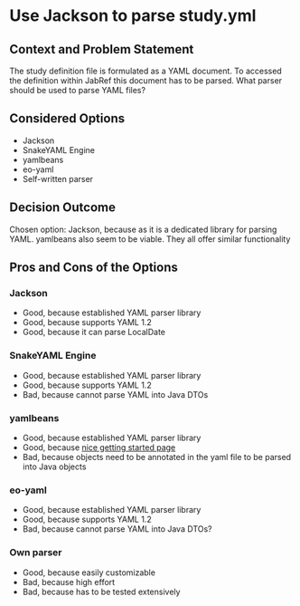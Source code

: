 # Use Jackson to parse study.yml

## Context and Problem Statement

The study definition file is formulated as a YAML document.
To accessed the definition within JabRef this document has to be parsed.
What parser should be used to parse YAML files?

## Considered Options

* Jackson
* SnakeYAML Engine
* yamlbeans
* eo-yaml
* Self-written parser

## Decision Outcome

Chosen option: Jackson, because as it is a dedicated library for parsing YAML. yamlbeans also seem to be viable. They all offer similar functionality

## Pros and Cons of the Options

### Jackson

* Good, because established YAML parser library
* Good, because supports YAML 1.2
* Good, because it can parse LocalDate

### SnakeYAML Engine

* Good, because established YAML parser library
* Good, because supports YAML 1.2
* Bad, because cannot parse YAML into Java DTOs

### yamlbeans

* Good, because established YAML parser library
* Good, because [nice getting started page](https://github.com/EsotericSoftware/yamlbeans)
* Bad, because objects need to be annotated in the yaml file to be parsed into Java objects

### eo-yaml

* Good, because established YAML parser library
* Good, because supports YAML 1.2
* Bad, because cannot parse YAML into Java DTOs?

### Own parser

* Good, because easily customizable
* Bad, because high effort
* Bad, because has to be tested extensively
